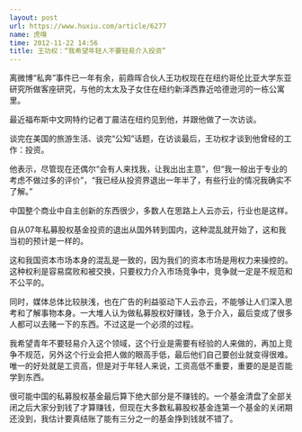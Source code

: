 ```yaml
---
layout: post
url: https://www.huxiu.com/article/6277
name: 虎嗅
time: 2012-11-22 14:56
title: 王功权：“我希望年轻人不要轻易介入投资”
---
```

离微博“私奔”事件已一年有余，前鼎晖合伙人王功权现在在纽约哥伦比亚大学东亚研究所做客座研究，与他的太太及子女住在纽约新泽西靠近哈德逊河的一栋公寓里。

最近福布斯中文网特约记者丁晨洁在纽约见到他，并跟他做了一次访谈。

谈完在美国的旅游生活、谈完“公知”话题，在访谈最后，王功权才谈到他曾经的工作：投资。

他表示，尽管现在还偶尔“会有人来找我，让我出出主意”，但“我一般出于专业的考虑不做过多的评价”，“我已经从投资界退出一年半了，有些行业的情况我确实不了解。”

中国整个商业中自主创新的东西很少，多数人在思路上人云亦云，行业也是这样。

自从07年私募股权基金投资的退出从国外转到国内，这种混乱就开始了，这和我当初的预计是一样的。

这和我国资本市场本身的混乱是一致的，因为我们的资本市场是用权力来操控的。这种权利是容易腐败和被交换，只要权力介入市场竞争中，竞争就一定是不规范和不公平的。

同时，媒体总体比较肤浅，也在广告的利益驱动下人云亦云，不能够让人们深入思考和了解事物本身。一大堆人认为做私募股权好赚钱，急于介入，最后变成了很多人都可以去赌一下的东西。不过这是一个必须的过程。

我希望青年不要轻易介入这个领域，这个行业是需要有经验的人来做的，再加上竞争不规范，另外这个行业会把人做的眼高手低，最后他们自己要创业就变得很难。唯一的好处就是工资高，但是对于年轻人来说，工资高低不重要，重要的是是否能学到东西。

很可能中国的私募股权基金最后算下绝大部分是不赚钱的。一个基金清盘了全部关闭之后大家分到钱了才算赚钱，但现在大多数私募股权基金连第一个基金的关闭期还没到，我估计要真结账了能有三分之一的基金挣到钱就不错了。

